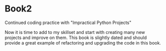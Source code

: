 # Book2
Continued coding practice with "Impractical Python Projects"

Now it is time to add to my skillset and start with creating many new projects and improve on them. 
This book is slightly dated and should provide a great example of refactoring and upgrading the code in this book.
